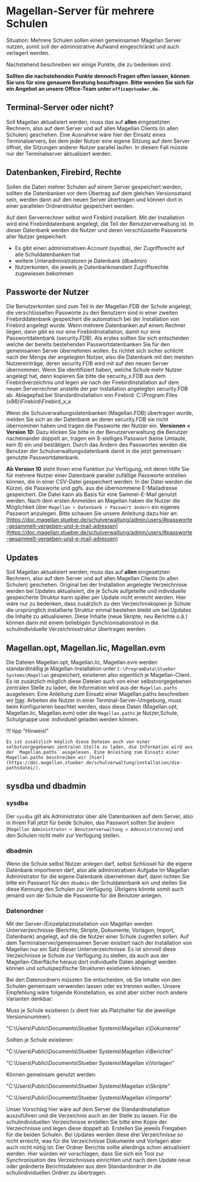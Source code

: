 # Magellan-Server für mehrere Schulen

Situation: Mehrere Schulen sollen einen gemeinsamen Magellan Server nutzen, somit soll der administrative Aufwand eingeschränkt und auch verlagert werden. 

Nachstehend beschreiben wir einige Punkte, die zu bedenken sind. 

**Sollten die nachstehenden Punkte dennoch Fragen offen lassen, können Sie uns für eine genauere Beratung beauftragen. Bitte wenden Sie sich für ein Angebot an unsere Office-Team unter `office@stueber.de`.**

## Terminal-Server oder nicht?

Soll Magellan aktualisiert werden, muss das auf **allen** eingesetzten Rechnern, also auf dem Server und auf allen Magellan Clients (in allen Schulen) geschehen. Eine Ausnahme wäre hier der Einsatz eines Terminalservers, bei dem jeder Nutzer eine eigene Sitzung auf dem Server öffnet, die Sitzungen anderer Nutzer parallel laufen. In diesem Fall müsste nur der Terminalserver aktualisiert werden.

## Datenbanken, Firebird, Rechte

Sollen die Daten mehrer Schulen auf einem Server gespeichert werden, sollten die Datenbanken vor dem Übertrag auf dem gleichen Versionsstand sein, werden dann auf den neuen Server übertragen und können dort in einer parallelen Ordnerstruktur gespeichert werden.

Auf dem Serverrechner selbst wird  Firebird installiert. Mit der Installation wird eine Firebirddatenbank angelegt, die Teil der Benutzerverwaltung ist. In dieser Datenbank werden die Nutzer und deren verschlüsselte Passworte aller Nutzer gespeichert:

* Es gibt einen administrativen Account (sysdba), der Zugriffsrecht auf alle Schuldatenbanken hat
* weitere Unteradministratoren je Datenbank (dbadmin)
* Nutzerkonten, die jeweils je Datenbankmandant Zugriffsrechte zugewiesen bekommen

## Passworte der Nutzer

Die Benutzerkonten sind zum Teil in der Magellan.FDB der Schule angelegt, die verschlüsselten Passworte zu den Benutzern sind in einer zweiten Firebirddatenbank gespeichert die automatisch bei der Installation von Firebird angelegt wurde.  Wenn mehrere Datenbanken auf einem Rechner liegen, dann gibt es nur eine Firebirdinstallation, damit nur eine Passwortdatenbank (security.FDB). Als erstes sollten Sie sich entscheiden welche der bereits bestehenden Passwortdatenbanken Sie für den gemeinsamen Server übernehmen wollen. Es richtet sich sicher schlicht nach der Menge der angelegten Nutzer, also die Datenbank mit den meisten Nutzereinträge, deren security.FDB wird mit auf den neuen Server übernommen. Wenn Sie identifiziert haben, welche Schule mehr Nutzer angelegt hat, dann kopieren Sie bitte die security_x.FDB aus dem Firebirdverzeichnis und legen sie nach der Firebirdinstallation auf dem neuen Serverrechner anstelle der per Installation angelegten security.FDB ab.
Ablagepfad bei Standardinstallation von Firebird: C:\Program Files (x86)\Firebird\Firebird_x_x

Wenn die Schulverwaltungsdatenbanken (Magellan.FDB) übertragen wurde, melden Sie sich an der Datenbank an deren security.FDB sie nicht übernommen haben und tragen die Passworte der Nutzer ein. **Versionen < Version 10:** Dazu klicken Sie bitte in der Benutzerverwaltung die Benutzer nacheinander doppelt an, tragen ein 8-stelliges Passwort (keine Umlaute, kein ß) ein und bestätigen. Durch das Ändern des Passwortes werden die Benutzer der Schulverwaltungsdatenbank damit in die jetzt gemeinsam genutzte Passwortdatenbank.

**Ab Version 10** steht Ihnen eine Funktion zur Verfügung, mit deren Hilfe Sie für mehrere Nutzer einer Datenbank parallel zufällige Passworte erstellen können, die in einer CSV-Datei gespeichert werden. In der Datei werden die Kürzel, die Passworte und ggfs. aus die übernommene E-Mailadresse gespeichert. Die Datei kann als Basis für eine Sammel-E-Mail genutzt werden. Nach dem ersten Anmelden an Magellan haben die Nutzer die Möglichkeit über `Magellan > Datenbank > Passwort ändern` ein eigenes Passwort anzulegen.
Bitte schauen Sie unsere Anleitung dazu hier an: [https://doc.magellan.stueber.de/schulverwaltung/admin/users/#passworte-gesammelt-vergeben-und-e-mail-adressen](https://doc.magellan.stueber.de/schulverwaltung/admin/users/#passworte-gesammelt-vergeben-und-e-mail-adressen)

## Updates

Soll Magellan aktualisiert werden, muss das auf **allen** eingesetzten Rechnern, also auf dem Server und auf allen Magellan Clients (in allen Schulen) geschehen.
Original bei der Installation angelegte Verzeichnisse werden bei Updates aktualisiert, die je Schule aufgeteilte und individuelle gespeicherte Struktur kann später per Update nicht erreicht werden. Hier wäre nur zu bedenken, dass zusätzlich zu den Verzeichniskopien je Schule die ursprünglich installierte Struktur einmal bestehen bleibt um bei Updates die Inhalte zu aktualisieren. Diese Inhalte (neue Skripte, neu Berichte o.ä.) können dann mit einem beliebigen Synchronisationstool in die schulindividuelle Verzeichnisstruktur übertragen werden.

## Magellan.opt, Magellan.lic, Magellan.evm

Die Dateien Magellan.opt, Magellan.lic, Magellan.evm werden standardmäßig je Magellan-Installation unter `C:\ProgramData\Stueber Systems\Magellan` gespeichert, existieren also eigentlich je Magellan-Client. Es ist zusätzlich möglich diese Dateien auch von einer selbstvorgegebenen zentralen Stelle zu laden, die Information wird aus der `Magellan.paths` ausgelesen.
Eine Anleitung zum Einsatz einer Magellan.paths beschreiben wir [hier](https://doc.magellan.stueber.de/schulverwaltung/installation/die-pathsdatei/).
Arbeiten die Nutzer in einer Terminal-Server-Umgebung, muss beim Konfigurieren beachtet werden, dass diese Daten (Magellan.opt, Magellan.lic, Magellan.evm) oder die `Magellan.paths` je Nutzer,Schule, Schulgruppe usw. individuell geladen werden können.

!!! tipp "Hinweis!"

    Es ist zusätzlich möglich diese Dateien auch von einer selbstvorgegebenen zentralen Stelle zu laden, die Information wird aus der `Magellan.paths` ausgelesen. Eine Anleitung zum Einsatz einer Magellan.paths beschreiben wir [hier](https://doc.magellan.stueber.de/schulverwaltung/installation/die-pathsdatei/).

## sysdba und dbadmin

### sysdba

Der `sysdba` gilt als Administrator über alle Datenbanken auf dem Server, also in Ihrem Fall jetzt für beide Schulen, das Passwort sollten Sie ändern (`Magellan Administrator > Benutzerverwaltung > Administratoren`) und den Schulen nicht mehr zur Verfügung stellen.

### dbadmin

Wenn die Schule selbst Nutzer anlegen darf, selbst Schlüssel für die eigene Datenbank importieren darf, also alle administrativen Aufgabe im Magellan Administrator für die eigene Datenbank übernehmen darf, dann richten Sie bitte ein Passwort für den `dbadmin` der Schuldatenbank ein und stellen Sie diese Kennung den Schulen zur Verfügung.
Übrigens könnte somit auch jemand von der Schule die Passworte für die Benutzer anlegen.

### Datenordner

Mit der Server-/Einzelplatzinstallation von Magellan werden Unterverzeichnisse (Berichte, Skripte, Dokumente, Vorlagen, Import, Datenbank) angelegt, auf die die Nutzer einer Schule zugreifen sollen. Auf dem Terminalserver/gemeinsamen Server existiert nach der Installation von Magellan nur ein Satz dieser Unterverzeichnisse. Es ist sinnvoll diese Verzeichnisse je Schule zur Verfügung zu stellen, da auch aus der Magellan-Oberfläche heraus dort individuelle Daten abgelegt werden können und schulspezifische Strukturen existieren können. 

Bei den Datenordnern müssten Sie entscheiden, ob Sie Inhalte von den Schulen gemeinsam verwenden lassen oder es trennen wollen.
Unsere Empfehlung wäre folgende Konstellation, es sind aber sicher noch andere Varianten denkbar:

Muss je Schule existieren (`x` dient hier als Platzhalter für die jeweilige Versionsnummer):

"C:\Users\Public\Documents\Stueber Systems\Magellan x\Dokumente"

Sollten je Schule existieren:

"C:\Users\Public\Documents\Stueber Systems\Magellan x\Berichte"

"C:\Users\Public\Documents\Stueber Systems\Magellan x\Vorlagen"

Können gemeinsam genutzt werden:

"C:\Users\Public\Documents\Stueber Systems\Magellan x\Skripte"

"C:\Users\Public\Documents\Stueber Systems\Magellan x\Importe"

Unser Vorschlag hier wäre auf dem Server die Standardinstallation auszuführen und die Verzeichnis auch an der Stelle zu lassen. Für die schulindividuellen Verzeichnisse erstellen Sie bitte eine Kopie der Verzeichnisse und legen diese doppelt ab. Erstellen Sie jeweils Freigaben für die beiden Schulen. Bei Updates werden diese drei Verzeichnisse so nicht erreicht, was für die Verzeichnisse Dokumente und Vorlagen aber auch nicht nötig ist. Der Ordner Berichte sollte allerdings schon aktualisiert werden. Hier würden wir vorschlagen, dass Sie sich ein Tool zur Synchronisation des Verzeichnisses einrichten und nach dem Update neue oder geänderte Berichtsdateien aus dem Standardordner in die schulindividuellen Ordner zu übertragen.